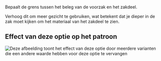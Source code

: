 Bepaalt de grens tussen het beleg van de voorzak en het zakdeel.

Verhoog dit om meer gezicht te gebruiken, wat betekent dat je dieper in de zak moet kijken om het materiaal van het zakdeel te zien.

## Effect van deze optie op het patroon

![Deze afbeelding toont het effect van deze optie door meerdere varianten die een andere waarde hebben voor deze optie te vervangen](charlie\_frontpocketfacing\_sample.svg "Effect van deze optie op het patroon")
